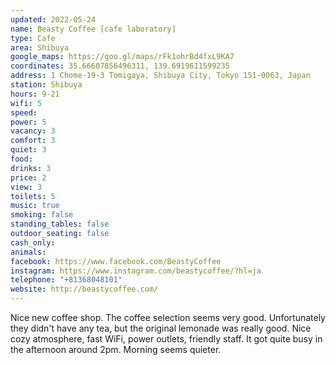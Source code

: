 ```yaml
---
updated: 2022-05-24
name: Beasty Coffee [cafe laboratory]
type: Cafe
area: Shibuya
google_maps: https://goo.gl/maps/rFk1ohrBd4fxL9KA7
coordinates: 35.66607856496311, 139.6919611599235
address: 1 Chome-19-3 Tomigaya, Shibuya City, Tokyo 151-0063, Japan
station: Shibuya
hours: 9-21
wifi: 5
speed: 
power: 5
vacancy: 3
comfort: 3
quiet: 3
food: 
drinks: 3
price: 2
view: 3
toilets: 5
music: true
smoking: false
standing_tables: false
outdoor_seating: false
cash_only: 
animals: 
facebook: https://www.facebook.com/BeastyCoffee
instagram: https://www.instagram.com/beastycoffee/?hl=ja
telephone: "+81368048101"
website: http://beastycoffee.com/
---
```


Nice new coffee shop. The coffee selection seems very good. Unfortunately they didn't have any tea, but the original lemonade was really good. Nice cozy atmosphere, fast WiFi, power outlets, friendly staff. It got quite busy in the afternoon around 2pm. Morning seems quieter.